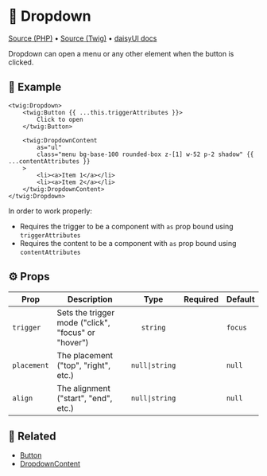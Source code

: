 # 🧩 Dropdown
[Source (PHP)](/src/Twig/Components/Dropdown.php) • [Source (Twig)](/templates/components/Dropdown.html.twig) • [daisyUI docs](https://daisyui.com/components/dropdown/)

Dropdown can open a menu or any other element when the button is clicked.

## 🚀 Example

```twig
<twig:Dropdown>
    <twig:Button {{ ...this.triggerAttributes }}>
        Click to open
    </twig:Button>

    <twig:DropdownContent
        as="ul"
        class="menu bg-base-100 rounded-box z-[1] w-52 p-2 shadow" {{ ...contentAttributes }}
    >
        <li><a>Item 1</a></li>
        <li><a>Item 2</a></li>
    </twig:DropdownContent>
</twig:Dropdown>
```

In order to work properly:

- Requires the trigger to be a component with `as` prop bound using `triggerAttributes`
- Requires the content to be a component with `as` prop bound using `contentAttributes`

## ⚙️ Props

| Prop     | Description | Type        | Required   | Default |
| -------- | ----------- | :---------: | :--------: | ------- |
| `trigger` | Sets the trigger mode (&quot;click&quot;, &quot;focus&quot; or &quot;hover&quot;) | `string` |  | `focus` |
| `placement` | The placement (&quot;top&quot;, &quot;right&quot;, etc.) | `null\|string` |  | `null` |
| `align` | The alignment (&quot;start&quot;, &quot;end&quot;, etc.) | `null\|string` |  | `null` |

## 📖 Related

- [Button](Button.md)
- [DropdownContent](DropdownContent.md)
